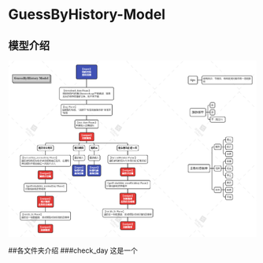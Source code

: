 # GuessByHistory-Model

## 模型介绍
![](https://github.com/China-chenzhibo/GuessByHistory-Model/blob/f70a72aeeb7ff64372870a27932735f4388d0690/images/GBHMpic.png)


##各文件夹介绍
###check_day
这是一个

